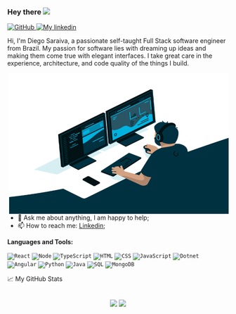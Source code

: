 ### Hey there <img src="https://media.giphy.com/media/hvRJCLFzcasrR4ia7z/giphy.gif" width="25px">

<a href="https://github.com/smagnotto">
  <img height="32" src="https://cdn3.iconfinder.com/data/icons/inficons/512/github.png" alt="GitHub"/>
</a>
<a href="https://www.linkedin.com/in/smagnotto">
  <img alt="My linkedin" width="28" src="https://www.flaticon.com/svg/static/icons/svg/1383/1383262.svg" />
</a> 

<br />

Hi, I'm Diego Saraiva, a passionate self-taught Full Stack software engineer from Brazil. My passion for software lies with dreaming up ideas and making them come true with elegant interfaces. I take great care in the experience, architecture, and code quality of the things I build.


  <img align="right" alt="GIF" src="asserts/code.gif?raw=true" width="500" height="320" />
  
- 💬 Ask me about anything, I am happy to help;
- 📫 How to reach me: [Linkedin](https://www.linkedin.com/in/smagnotto);
<!--- 📝 [Resume]()-->

**Languages and Tools:**  

<code><img height="20" src="https://cdn4.iconfinder.com/data/icons/logos-3/600/React.js_logo-512.png" alt="React"/></code>
<code><img height="20" src="https://cdn3.iconfinder.com/data/icons/popular-services-brands/512/node-512.png" alt="Node"/></code>
<code><img height="20" src="https://cdn2.iconfinder.com/data/icons/programming-languages-8/64/207_programming-program-language-code-typescript-512.png" alt="TypeScript"/></code>
<code><img height="20" src="https://cdn0.iconfinder.com/data/icons/HTML5/512/HTML_Logo.png" alt="HTML"/></code>
<code><img height="20" src="https://cdn1.iconfinder.com/data/icons/logotypes/32/badge-css-3-512.png" alt="CSS"/></code>
<code><img height="20" src="https://cdn2.iconfinder.com/data/icons/designer-skills/128/code-programming-javascript-software-develop-command-language-512.png" alt="JavaScript"/></code>
<code><img height="20" src="https://cdn3.iconfinder.com/data/icons/flat-colored-borderless-file-formats/256/file_format_22-512.png" alt="Dotnet"/></code>
<code><img height="20" src="https://cdn4.iconfinder.com/data/icons/logos-and-brands/512/21_Angular_logo_logos-512.png" alt="Angular"/></code>
<code><img height="20" src="https://cdn4.iconfinder.com/data/icons/logos-and-brands/512/267_Python_logo-512.png" alt="Python" /></code>
<code><img height="20" src="https://cdn4.iconfinder.com/data/icons/logos-and-brands/512/181_Java_logo_logos-512.png" alt="Java" /></code>
<code><img height="20" src="https://cdn4.iconfinder.com/data/icons/grey-file-format/512/Artboard_11-512.png" alt="SQL" /></code>
<code><img height="20" src="https://cdn4.iconfinder.com/data/icons/logos-3/512/mongodb-2-512.png" alt="MongoDB" /></code>


📈 My GitHub Stats
<br />
<br />
<p align="center">
   <img
      align="center"
      src="https://github-readme-stats.vercel.app/api/top-langs/?username=smagnotto&layout=compact&theme=tokyonight"
    />
  <img   
      align="center"
      height="165" 
       src="https://github-readme-stats.vercel.app/api?username=smagnotto&show_icons=true&theme=tokyonight"
    />
</p>
